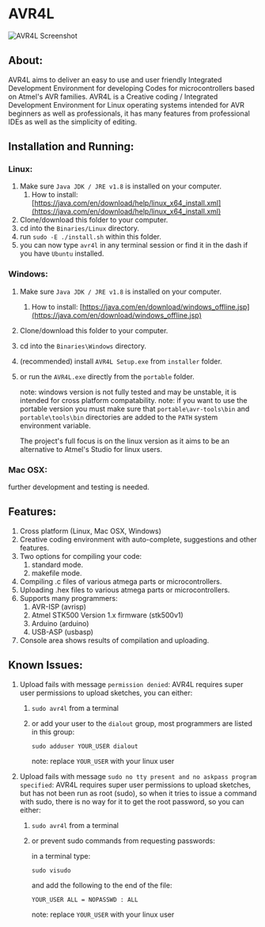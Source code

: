 # AVR4L

![AVR4L Screenshot](https://raw.githubusercontent.com/abdalmoniem/AVR4L/master/assets/screenshot_6.png)

## About:
AVR4L aims to deliver an easy to use and user friendly Integrated Development Environment for developing Codes for microcontrollers based on Atmel's AVR families. AVR4L is a Creative coding / Integrated Development Environment for Linux operating systems intended for AVR beginners as well as professionals, it has many features from professional IDEs as well as the simplicity of editing.

## Installation and Running:
### Linux:
1. Make sure `Java JDK / JRE v1.8` is installed on your computer.
	1. How to install: [https://java.com/en/download/help/linux_x64_install.xml](https://java.com/en/download/help/linux_x64_install.xml)
2. Clone/download this folder to your computer.
3. cd into the `Binaries/Linux` directory.
4. run `sudo -E ./install.sh` within this folder.
5. you can now type `avr4l` in any terminal session or find it in the dash if you have `Ubuntu` installed.

### Windows:
1. Make sure `Java JDK / JRE v1.8` is installed on your computer.
	1. How to install: [https://java.com/en/download/windows_offline.jsp](https://java.com/en/download/windows_offline.jsp)
3. Clone/download this folder to your computer.
4. cd into the `Binaries\Windows` directory.
5. (recommended) install `AVR4L Setup.exe` from `installer` folder.
6. or run the `AVR4L.exe` directly from the `portable` folder.

	note: windows version is not fully tested and may be unstable, it is intended for cross platform compatability.
	note: if you want to use the portable version you must make sure that `portable\avr-tools\bin` and `portable\tools\bin` directories are added to the `PATH` system environment variable.

	The project's full focus is on the linux version as it aims to be an alternative to Atmel's Studio for linux users.


### Mac OSX:
further development and testing is needed.

## Features:
1. Cross platform (Linux, Mac OSX, Windows)
2. Creative coding environment with auto-complete, suggestions and other features.
3. Two options for compiling your code:
	1. standard mode.
	2. makefile mode.
4. Compiling .c files of various atmega parts or microcontrollers.
5. Uploading .hex files to various atmega parts or microcontrollers.
6. Supports many programmers:
	1. AVR-ISP (avrisp)
	2. Atmel STK500 Version 1.x firmware (stk500v1)
	3. Arduino (arduino)
	4. USB-ASP (usbasp)
7. Console area shows results of compilation and uploading.

## Known Issues:
1. Upload fails with message `permission denied`:
	AVR4L requires super user permissions to upload sketches, you can either:
	1. `sudo avr4l` from a terminal
	2. or add your user to the `dialout` group, most programmers are listed in this group:

		`sudo adduser YOUR_USER dialout`

		note: replace `YOUR_USER` with your linux user

2. Upload fails with message `sudo no tty present and no askpass program specified`:
	AVR4L requires super user permissions to upload sketches, but has not been run as root (sudo),
	so when it tries to issue a command with sudo, there is no way for it to get the root password, so you can either:
	1. `sudo avr4l` from a terminal
	2. or prevent sudo commands from requesting passwords:
		
		in a terminal type:
		
		`sudo visudo`
		
		and add the following to the end of the file:

		`YOUR_USER ALL = NOPASSWD : ALL`

		note: replace `YOUR_USER` with your linux user